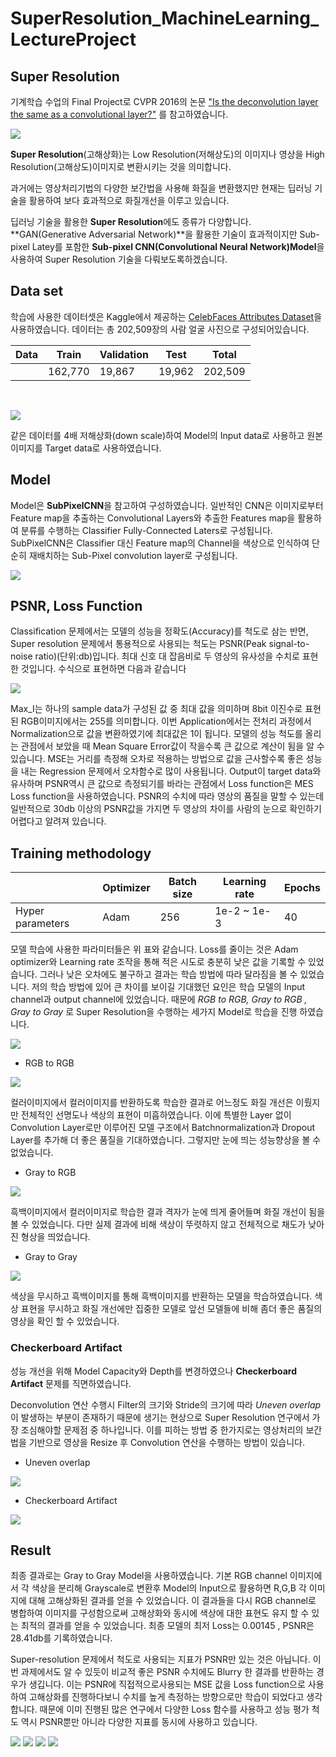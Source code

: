 # SuperResolution_MachineLearning_LectureProject

## Super Resolution

기계학습 수업의 Final Project로 CVPR 2016의 논문 <a href=https://arxiv.org/ftp/arxiv/papers/1609/1609.07009.pdf target="_blank">"Is the deconvolution layer the same as a convolutional layer?"</a> 를 참고하였습니다.


![](https://images.velog.io/images/jyong0719/post/98f01dbc-6d9d-4664-ab92-61e430b5afdb/image.png)

**Super Resolution**(고해상화)는 Low Resolution(저해상도)의 이미지나 영상을 High Resolution(고해상도)이미지로 변환시키는 것을 의미합니다. 

과거에는 영상처리기법의 다양한 보간법을 사용해 화질을 변환했지만 현재는 딥러닝 기술을 활용하여 보다 효과적으로 화질개선을 이루고 있습니다.

딥러닝 기술을 활용한 **Super Resolution**에도 종류가 다양합니다. **GAN(Generative Adversarial Network)**을 활용한 기술이 효과적이지만 Sub-pixel Latey를 포함한 **Sub-pixel CNN(Convolutional Neural Network)Model**을 사용하여 Super Resolution 기술을 다뤄보도록하겠습니다.


## Data set
학습에 사용한 데이터셋은 Kaggle에서 제공하는 <a href=https://www.kaggle.com/jessicali9530/celeba-dataset target="_blank">CelebFaces Attributes Dataset</a>을 사용하였습니다. 데이터는 총 202,509장의 사람 얼굴 사진으로 구성되어있습니다.

|Data|Train|Validation|Test|Total|
|---|---|---|---|---|
| |162,770|19,867|19,962|202,509|
<br>

![](https://images.velog.io/images/jyong0719/post/1559477e-6f17-4c67-b954-0e8eab8fe8bc/image.png)

같은 데이터를 4배 저해상화(down scale)하여 Model의 Input data로 사용하고 원본 이미지를 Target data로 사용하였습니다. 

## Model
Model은 **SubPixelCNN**을 참고하여 구성하였습니다. 일반적인 CNN은 이미지로부터 Feature map을 추출하는 Convolutional Layers와 추출한 Features map을 활용하여 분류를 수행하는 Classifier Fully-Connected Laters로 구성됩니다. SubPixelCNN은 Classifier 대신 Feature map의 Channel을 색상으로 인식하여 단순히 재배치하는 Sub-Pixel convolution layer로 구성됩니다. 

![](https://images.velog.io/images/jyong0719/post/813b20d5-4610-46bd-90d3-aa2d4c5be503/image.png)

## PSNR, Loss Function

Classification 문제에서는 모델의 성능을 정확도(Accuracy)를 척도로 삼는 반면, Super resolution 문제에서 통용적으로 사용되는 척도는 PSNR(Peak signal-to-noise ratio)(단위:db)입니다. 최대 신호 대 잡음비로 두 영상의 유사성을 수치로 표현한 것입니다. 수식으로 표현하면 다음과 같습니다

![](https://images.velog.io/images/jyong0719/post/c8e2f7bc-045d-40c7-a1f5-1aa448f179e1/image.png)

Max_I는 하나의 sample data가 구성된 값 중 최대 값을 의미하며 8bit 이진수로 표현된 RGB이미지에서는 255를 의미합니다. 이번 Application에서는 전처리 과정에서 Normalization으로 값을 변환하였기에 최대값은 1이 됩니다. 모델의 성능 척도를 올리는 관점에서 보았을 때 Mean Square Error값이 작을수록 큰 값으로 계산이 됨을 알 수 있습니다. MSE는 거리를 측정해 오차로 적용하는 방법으로 값을 근사할수록 좋은 성능을 내는 Regression 문제에서 오차함수로 많이 사용됩니다. 
Output이 target data와 유사하며 PSNR역시 큰 값으로 측정되기를 바라는 관점에서 Loss function은 MES Loss function을 사용하였습니다. PSNR의 수치에 따라 영상의 품질을 말할 수 있는데 일반적으로 30db 이상의 PSNR값을 가지면 두 영상의 차이를 사람의 눈으로 확인하기 어렵다고 알려져 있습니다.

## Training methodology

||Optimizer|Batch size|Learning rate|Epochs|
|---|---|---|---|---|
|Hyper parameters |Adam|256|1e-2 ~ 1e-3|40|

모델 학습에 사용한 파라미터들은 위 표와 같습니다. Loss를 줄이는 것은 Adam optimizer와 Learning rate 조작을 통해 적은 시도로 충분히 낮은 값을 기록할 수 있었습니다. 그러나 낮은 오차에도 불구하고 결과는 학습 방법에 따라 달라짐을 볼 수 있었습니다. 저의 학습 방법에 있어 큰 차이를 보이길 기대했던 요인은 학습 모델의 Input channel과 output channel에 있었습니다. 때문에 *RGB to RGB, Gray  to RGB , Gray to Gray* 로 Super Resolution을 수행하는 세가지 Model로 학습을 진행 하였습니다.

![](https://images.velog.io/images/jyong0719/post/0ab2287a-748c-4aff-8a37-c46ffc5b6756/image.png)

* RGB to RGB

![](https://images.velog.io/images/jyong0719/post/19b7b8de-ef37-4d16-8b1b-da49c82842be/image.png)

컬러이미지에서 컬러이미지를 반환하도록 학습한 결과로 어느정도 화질 개선은 이뤘지만 전체적인 선명도나 색상의 표현이 미흡하였습니다. 이에 특별한 Layer 없이 Convolution Layer로만 이루어진 모델 구조에서 Batchnormalization과 Dropout Layer를 추가해 더 좋은 품질을 기대하였습니다. 그렇지만 눈에 띄는 성능향상을 볼 수 없었습니다.

* Gray to RGB

![](https://images.velog.io/images/jyong0719/post/d1fed557-c248-4679-b627-de18ad41ac6b/image.png)

흑백이미지에서 컬러이미지로 학습한 결과 격자가 눈에 띄게 줄어들며 화질 개선이 됨을 볼 수 있었습니다. 다만 실제 결과에 비해 색상이 뚜렷하지 않고 전체적으로 채도가 낮아진 형상을 띄었습니다.
* Gray to Gray

![](https://images.velog.io/images/jyong0719/post/a6bacd11-c88f-4b9b-947c-95bc4598528e/image.png)

색상을 무시하고 흑백이미지를 통해 흑백이미지를 반환하는 모델을 학습하였습니다. 색상 표현을 무시하고 화질 개선에만 집중한 모델로 앞선 모델들에 비해 좀더 좋은 품질의 영상을 확인 할 수 있었습니다.

### Checkerboard Artifact
성능 개선을 위해 Model Capacity와 Depth를 변경하였으나 **Checkerboard Artifact** 문제를 직면하였습니다.

Deconvolution 연산 수행시 Filter의 크기와 Stride의 크기에 따라 *Uneven overlap* 이 발생하는 부분이 존재하기 때문에 생기는 현상으로 Super Resolution 연구에서 가장 조심해야할 문제점 중 하나입니다. 이를 피하는 방법 중 한가지로는 영상처리의 보간법을 기반으로 영상을 Resize 후 Convolution 연산을 수행하는 방법이 있습니다.
* Uneven overlap

![](https://images.velog.io/images/jyong0719/post/6768744c-0dbb-416f-8d30-48048d7e3732/image.png)

* Checkerboard Artifact

![](https://images.velog.io/images/jyong0719/post/4027a253-3a98-4ab9-ac63-eea8667142bd/image.png)


## Result

최종 결과로는 Gray to Gray Model을 사용하였습니다. 기본 RGB channel 이미지에서 각 색상을 분리해 Grayscale로 변환후 Model의 Input으로 활용하면 R,G,B 각 이미지에 대해 고해상화된 결과를 얻을 수 있었습니다. 이 결과들을 다시 RGB channel로 병합하여 이미지를 구성함으로써 고해상화와 동시에 색상에 대한 표현도 유지 할 수 있는 최적의 결과를 얻을 수 있었습니다.  최종 모델의 최저 Loss는 0.00145 , PSNR은 28.41db를 기록하였습니다. 

Super-resolution 문제에서 척도로 사용되는 지표가 PSNR만 있는 것은 아닙니다. 이번 과제에서도 알 수 있듯이 비교적 좋은 PSNR 수치에도 Blurry 한 결과를 반환하는 경우가 생깁니다. 이는 PSNR에 직접적으로사용되는 MSE 값을  Loss function으로 사용하여 고해상화를 진행하다보니 수치를 높게 측정하는 방향으로만 학습이 되었다고 생각합니다. 때문에 이미 진행된 많은 연구에서 다양한 Loss 함수를 사용하고 성능 평가 척도 역시 PSNR뿐만 아니라 다양한 지표를 동시에 사용하고 있습니다.

![](https://images.velog.io/images/jyong0719/post/74135881-648a-4cad-b0ee-3a8cba29bff8/image.png)
![](https://images.velog.io/images/jyong0719/post/821f44d8-e2f8-43c8-8f84-6ed794e0b3ab/image.png)
![](https://images.velog.io/images/jyong0719/post/620d5e82-239c-4e4b-8d70-ce78f34b0227/image.png)
![](https://images.velog.io/images/jyong0719/post/5f5f659d-05f3-412a-8ffb-4966446214bf/image.png)
